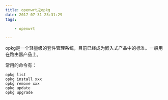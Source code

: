 ```yaml
---
title: openwrt之opkg
date: 2017-07-31 23:31:29
tags:

	- openwrt

---
```


opkg是一个轻量级的套件管理系统，目前已经成为嵌入式产品中的标准。一般用在路由器产品上。

常用的命令有：

```
opkg list
opkg install xxx
opkg remove xxx
opkg update 
opkg upgrade
```


